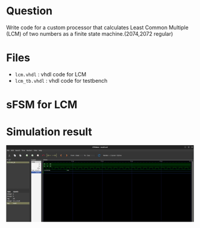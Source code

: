 # Question
Write code for a custom processor that calculates Least Common Multiple (LCM) of two numbers as a finite state machine.(2074,2072 regular)

# Files

- `lcm.vhdl` : vhdl code for LCM
- `lcm_tb.vhdl` : vhdl code for testbench
  
# sFSM for LCM

# Simulation result

![result](Images/Result_from_GTKwave.png)
